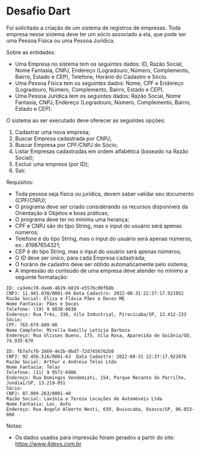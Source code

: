 # Desafio Dart

Foi solicitado a criação de um sistema de registros de empresas. Toda empresa nesse sistema deve ter um sócio associado a ela, que pode ser uma Pessoa Física ou uma Pessoa Jurídica. 

Sobre as entidades:
* Uma Empresa no sistema tem os seguintes dados: ID, Razão Social, Nome Fantasia, CNPJ, Endereço (Logradouro, Número, Complemento, Bairro, Estado e CEP), Telefone, Horário do Cadastro e Sócio. 
* Uma Pessoa Física tem os seguintes dados: Nome, CPF e Endereço (Logradouro, Número, Complemento, Bairro, Estado e CEP).
* Uma Pessoa Jurídica tem os seguintes dados: Razão Social, Nome Fantasia, CNPJ, Endereço (Logradouro, Número, Complemento, Bairro, Estado e CEP).


O sistema ao ser executado deve oferecer as seguintes opções:
1. Cadastrar uma nova empresa;
2. Buscar Empresa cadastrada por CNPJ;
3. Buscar Empresa por CPF/CNPJ do Sócio;
4. Listar Empresas cadastradas em ordem alfabética (baseado na Razão Social);
5. Excluir uma empresa (por ID);
6. Sair.


Requisitos:
* Toda pessoa seja física ou jurídica, devem saber validar seu documento (CPF/CNPJ);
* O programa deve ser criado considerando os recursos disponíveis da Orientação à Objetos e boas práticas;
* O programa deve ter no mínimo uma herança;
* CPF e CNPJ são do tipo String, mas o input do usuário será apenas números;
* Telefone é do tipo String, mas o input do usuário será apenas números, ex.: 81987654321;
* CEP é do tipo String, mas o input do usuário será apenas números;
* O ID deve ser único, para cada Empresa cadastrada;
* O horário de cadastro deve ser obtido automaticamente pelo sistema;
* A impressão do conteúdo de uma empresa deve atender no mínimo a seguinte formatação:

```
ID: ca3e6c78-dae6-4629-b819-e5576c00f68b
CNPJ: 11.941.838/0001-04 Data Cadastro: 2022-08-31 22:37:17.921952
Razão Social: Elisa e Flávia Pães e Doces ME
Nome Fantasia: Pães e Doces
Telefone: (19) 9 8838-0630
Endereço: Rua Três, 338, Vila Industrial, Piracicaba/SP, 13.412-233
Sócio:
CPF: 763.679.800-08
Nome Completo: Mirella Kamilly Letícia Barbosa
Endereço: Rua Ulisses Bueno, 175, Vila Rosa, Aparecida de Goiânia/GO, 74.935-870

ID: fb7afcf0-2669-4e2b-8bd7-72d7456762b0
CNPJ: 92.456.516/0001-63  Data Cadastro: 2022-08-31 22:37:17.922076
Razão Social: Arthur e Andreia Telas Ltda
Nome Fantasia: Telas
Telefone: (11) 9 9572-6906
Endereço: Rua Domingos Vendemiati, 154, Parque Recanto do Parrilho, Jundiaí/SP, 13.219-051
Sócio:
CNPJ: 87.009.263/0001-40
Razão Social: Lavínia e Tereza Locações de Automóveis Ltda
Nome Fantasia: Loc. Auto
Endereço: Rua Ângelo Alberto Nesti, 639, Bussocaba, Osasco/SP, 06.053-060
```

Notas:
* Os dados usados para impressão foram gerados a partir do site: https://www.4devs.com.br